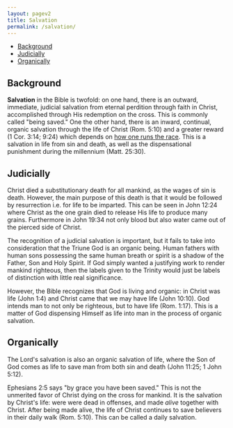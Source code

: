 ```yaml
---
layout: pagev2
title: Salvation
permalink: /salvation/
---
```

- [Background](#background)
- [Judicially](#judicially)
- [Organically](#organically)

## Background

**Salvation** in the Bible is twofold: on one hand, there is an outward, immediate, judicial salvation from eternal perdition through faith in Christ, accomplished through His redemption on the cross. This is commonly called "being saved." One the other hand, there is an inward, continual, organic salvation through the life of Christ (Rom. 5:10) and a greater reward (1 Cor. 3:14; 9:24) which depends on [how one runs the race](../running_the_race). This is a salvation in life from sin and death, as well as the dispensational punishment during the millennium (Matt. 25:30).

## Judicially

Christ died a substitutionary death for all mankind, as the wages of sin is death. However, the main purpose of this death is that it would be followed by resurrection i.e. for life to be imparted. This can be seen in John 12:24 where Christ as the one grain died to release His life to produce many grains. Furthermore in John 19:34 not only blood but also water came out of the pierced side of Christ. 

The recognition of a judicial salvation is important, but it fails to take into consideration that the Triune God is an organic being. Human fathers with human sons possessing the same human breath or spirit is a shadow of the Father, Son and Holy Spirit. If God simply wanted a justifying work to render mankind righteous, then the labels given to the Trinity would just be labels of distinction with little real significance.

However, the Bible recognizes that God is living and organic: in Christ was life (John 1:4) and Christ came that we may have life (John 10:10). God intends man to not only be righteous, but to have life (Rom. 1:17). This is a matter of God dispensing Himself as life into man in the process of organic salvation. 

## Organically

The Lord's salvation is also an organic salvation of life, where the Son of God comes as life to save man from both sin and death (John 11:25; 1 John 5:12). 

Ephesians 2:5 says "by grace you have been saved." This is not the unmerited favor of Christ dying on the cross for mankind. It is the salvation by Christ's life: were were dead in offenses, and made *alive* together with Christ. After being made alive, the life of Christ continues to save believers in their daily walk (Rom. 5:10). This can be called a daily salvation.